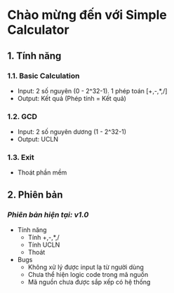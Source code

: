 # Chào mừng đến với Simple Calculator 

## 1. Tính năng

### 1.1. Basic Calculation
- Input: 2 số nguyên (0 - 2^32-1). 1 phép toán [+,-,*,/]
- Output: Kết quả (Phép tính = Kết quả)
### 1.2. GCD
- Input: 2 số nguyên dương (1 - 2^32-1)
- Output: UCLN
### 1.3. Exit
- Thoát phần mềm

## 2. Phiên bản

### ***Phiên bản hiện tại: v1.0***
- Tính năng
    - Tính +,-,*,/
    - Tính UCLN
    - Thoát
- Bugs
    - Không xử lý được input lạ từ người dùng
    - Chưa thể hiện logic code trong mã nguồn
    - Mã nguồn chưa được sắp xếp có hệ thống
